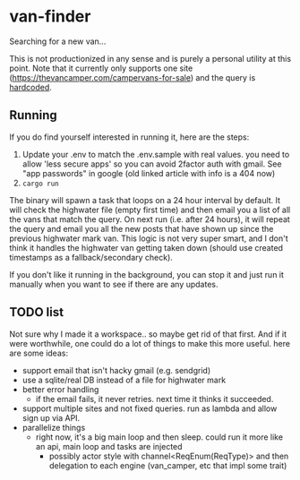 # van-finder

Searching for a new van...

This is not productionized in any sense and is purely a personal utility at this point. Note that it currently only supports one site (https://thevancamper.com/campervans-for-sale) and the query is [hardcoded](https://github.com/dav1do/van-finder/blob/e4b3c58761ab028220ed2be04ac209c3eee3ccdd/van-finder/src/sites/van_camper.rs#L16).

## Running

If you do find yourself interested in running it, here are the steps: 

1. Update your .env to match the .env.sample with real values. you need to allow 'less secure apps' so you can avoid 2factor auth with gmail. See "app passwords" in google (old linked article with info is a 404 now)
2. `cargo run`

The binary will spawn a task that loops on a 24 hour interval by default. It will check the highwater file (empty first time) and then email you a list of all the vans that match the query. On next run (i.e. after 24 hours), it will repeat the query and email you all the new posts that have shown up since the previous highwater mark van. This logic is not very super smart, and I don't think it handles the highwater van getting taken down (should use created timestamps as a fallback/secondary check). 

If you don't like it running in the background, you can stop it and just run it manually when you want to see if there are any updates.

## TODO list

Not sure why I made it a workspace.. so maybe get rid of that first. And if it were worthwhile, one could do a lot of things to make this more useful. here are some ideas:

- support email that isn't hacky gmail (e.g. sendgrid)
- use a sqlite/real DB instead of a file for highwater mark
- better error handling
  - if the email fails, it never retries. next time it thinks it succeeded.
- support multiple sites and not fixed queries. run as lambda and allow sign up via API.
- parallelize things
  - right now, it's a big main loop and then sleep. could run it more like an api, main loop and tasks are injected
    - possibly actor style with channel<ReqEnum(ReqType)> and then delegation to each engine (van_camper, etc that impl some trait)
